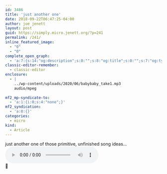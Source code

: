 ```yaml
---
id: 3486
title: 'just another one'
date: 2018-09-22T06:47:25-04:00
author: joe jenett
layout: post
guid: https://simply.micro.jenett.org/?p=241
permalink: /241/
inline_featured_image:
  - "0"
  - "0"
complete_open_graph:
  - 'a:7:{s:14:"og:description";s:0:"";s:8:"og:title";s:0:"";s:7:"og:type";s:0:"";s:12:"twitter:card";s:7:"summary";s:15:"twitter:creator";s:0:"";s:19:"twitter:description";s:0:"";s:8:"og:image";s:0:"";}'
classic-editor-remember:
  - classic-editor
enclosure:
  - |
    ../wp-content/uploads/2020/06/babybaby_take1.mp3
    audio/mpeg
    
mf2_mp-syndicate-to:
  - 'a:1:{i:0;s:4:"none";}'
mf2_syndication:
  - 'a:0:{}'
categories:
  - micro
kind:
  - Article
---
```

just another one of those primitive, unfinished song ideas...  
<audio controls="controls"><source src="../wp-content/uploads/2020/06/babybaby_take1.mp3" type="audio/mp3" /></audio>  
🎵